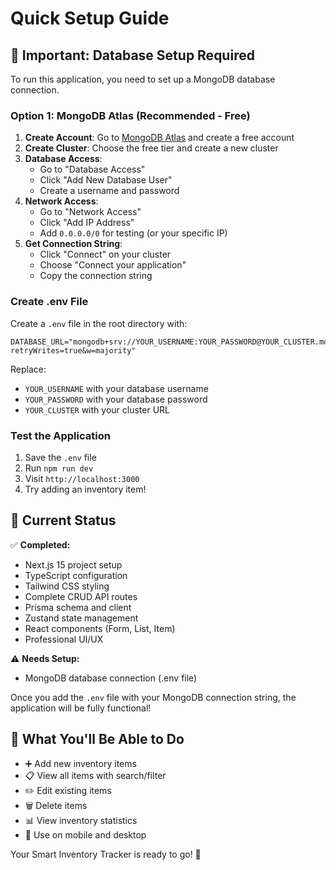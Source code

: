 # Quick Setup Guide

## 🚨 Important: Database Setup Required

To run this application, you need to set up a MongoDB database connection.

### Option 1: MongoDB Atlas (Recommended - Free)

1. **Create Account**: Go to [MongoDB Atlas](https://www.mongodb.com/cloud/atlas) and create a free account
2. **Create Cluster**: Choose the free tier and create a new cluster
3. **Database Access**:
   - Go to "Database Access"
   - Click "Add New Database User"
   - Create a username and password
4. **Network Access**:
   - Go to "Network Access"
   - Click "Add IP Address"
   - Add `0.0.0.0/0` for testing (or your specific IP)
5. **Get Connection String**:
   - Click "Connect" on your cluster
   - Choose "Connect your application"
   - Copy the connection string

### Create .env File

Create a `.env` file in the root directory with:

```env
DATABASE_URL="mongodb+srv://YOUR_USERNAME:YOUR_PASSWORD@YOUR_CLUSTER.mongodb.net/smart_inventory_tracker?retryWrites=true&w=majority"
```

Replace:

- `YOUR_USERNAME` with your database username
- `YOUR_PASSWORD` with your database password
- `YOUR_CLUSTER` with your cluster URL

### Test the Application

1. Save the `.env` file
2. Run `npm run dev`
3. Visit `http://localhost:3000`
4. Try adding an inventory item!

## 🎯 Current Status

✅ **Completed:**

- Next.js 15 project setup
- TypeScript configuration
- Tailwind CSS styling
- Complete CRUD API routes
- Prisma schema and client
- Zustand state management
- React components (Form, List, Item)
- Professional UI/UX

⚠️ **Needs Setup:**

- MongoDB database connection (.env file)

Once you add the `.env` file with your MongoDB connection string, the application will be fully functional!

## 🔗 What You'll Be Able to Do

- ➕ Add new inventory items
- 📋 View all items with search/filter
- ✏️ Edit existing items
- 🗑️ Delete items
- 📊 View inventory statistics
- 📱 Use on mobile and desktop

Your Smart Inventory Tracker is ready to go! 🚀
